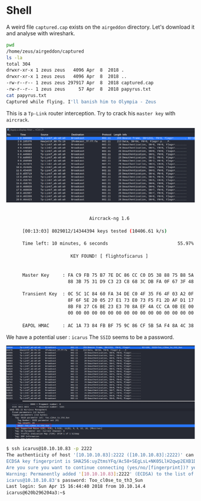 # Shell

A weird file `captured.cap` exists on the `airgeddon` directory.
Let's download it and analyse with wireshark.

```bash
pwd
/home/zeus/airgeddon/captured
ls -la
total 304
drwxr-xr-x 1 zeus zeus   4096 Apr  8  2018 .
drwxr-xr-x 1 zeus zeus   4096 Apr  8  2018 ..
-rw-r--r-- 1 zeus zeus 297917 Apr  8  2018 captured.cap
-rw-r--r-- 1 zeus zeus     57 Apr  8  2018 papyrus.txt
cat papyrus.txt
Captured while flying. I'll banish him to Olympia - Zeus
```

This is a `Tp-Link` router interception. Try to crack his `master key` with `aircrack`.

![alt text](Images/wireshark.png)

```bash

                               Aircrack-ng 1.6 

      [00:13:03] 8029012/14344394 keys tested (10406.61 k/s) 

      Time left: 10 minutes, 6 seconds                          55.97%

                        KEY FOUND! [ flightoficarus ]


      Master Key     : FA C9 FB 75 B7 7E DC 86 CC C0 D5 38 88 75 B8 5A 
                       88 3B 75 31 D9 C3 23 C8 68 3C DB FA 0F 67 3F 48 

      Transient Key  : 0C 5C 1C 84 60 FA 34 DE C0 4F 35 F6 4F 03 A2 0F 
                       8F 6F 5E 20 05 27 E1 73 E0 73 F5 F1 2D AF D1 17 
                       8B F8 27 C6 BE 23 E3 70 8A EF 4A CC CA 0B EE 00 
                       00 00 00 00 00 00 00 00 00 00 00 00 00 00 00 00 

      EAPOL HMAC     : AC 1A 73 84 FB BF 75 9C 86 CF 5B 5A F4 8A 4C 38
```

We have a potential user : `icarus`
The `SSID` seems to be a password.

![alt text](Images/ssid.png)

```bash
$ ssh icarus@10.10.10.83 -p 2222
The authenticity of host '[10.10.10.83]:2222 ([10.10.10.83]:2222)' can't be established.
ECDSA key fingerprint is SHA256:uyZtmsYFq/Ac58+SEgLsL+NK05LlH2qwp2EXB1DxlO4.
Are you sure you want to continue connecting (yes/no/[fingerprint])? yes
Warning: Permanently added '[10.10.10.83]:2222' (ECDSA) to the list of known hosts.
icarus@10.10.10.83's password: Too_cl0se_to_th3_Sun
Last login: Sun Apr 15 16:44:40 2018 from 10.10.14.4
icarus@620b296204a3:~$
```
